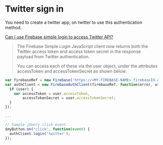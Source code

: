# Twitter sign in





You need to create a twitter app, on twitter to use this authentication method.

[Can I use Firebase simple login to access Twitter API?](https://stackoverflow.com/questions/16072282/can-i-use-firebase-simple-login-to-access-twitter-api)

> The Firebase Simple Login JavaScript client now returns both the Twitter access token and access token secret in the response payload from Twitter authentication.
>
> You can access each of these via the user object, under the attributes accessToken and accessTokenSecret as shown below:

```javascript
var firebaseRef = new Firebase('https://<MY-FIREBASE-NAME>.firebaseIO.com');
var authClient = new FirebaseAuthClient(firebaseRef, function(error, user) {
  if (user) {
    var accessToken = user.accessToken,
        accessTokenSecret = user.accessTokenSecret;
  }
});

...

// Sample jQuery click event.
$myButton.on('click', function(event) {
  authClient.login('twitter');
});
```

